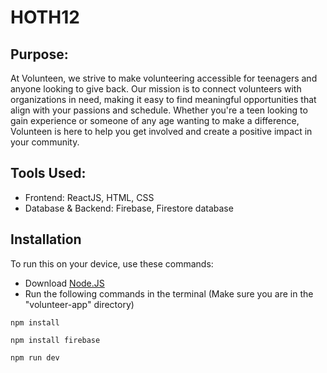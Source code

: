 # HOTH12

## Purpose:
At Volunteen, we strive to make volunteering accessible for teenagers and anyone looking to give back. Our mission is to connect volunteers with organizations in need, making it easy to find meaningful opportunities that align with your passions and schedule. Whether you're a teen looking to gain experience or someone of any age wanting to make a difference, Volunteen is here to help you get involved and create a positive impact in your community.

## Tools Used:
- Frontend: ReactJS, HTML, CSS
- Database & Backend: Firebase, Firestore database

## Installation
To run this on your device, use these commands:
- Download [Node.JS](https://nodejs.org/)
- Run the following commands in the terminal (Make sure you are in the "volunteer-app" directory)
```
npm install
```
```
npm install firebase
```
```
npm run dev
```

